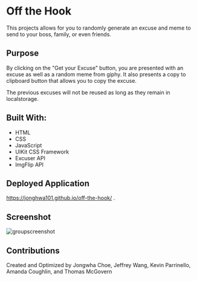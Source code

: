 # Off the Hook
This projects allows for you to randomly generate an excuse and meme to send to your boss, family, or even friends.

## Purpose
By clicking on the "Get your Excuse" button, you are presented with an excuse as well as a random meme from giphy. 
It also presents a copy to clipboard button that allows you to copy the excuse.

The previous excuses will not be reused as long as they remain in localstorage. 

## Built With:
* HTML
* CSS
* JavaScript
* UIKit CSS Framework
* Excuser API
* ImgFlip API

## Deployed Application
https://jonghwa101.github.io/off-the-hook/ .

## Screenshot
![groupscreenshot](https://user-images.githubusercontent.com/85321444/163284766-0b438f68-3555-4aca-aad8-9b07e340009f.jpg)

## Contributions
Created and Optimized by Jongwha Choe, Jeffrey Wang, Kevin Parrinello, Amanda Coughlin, and Thomas McGovern
